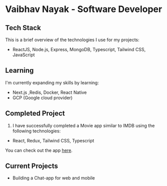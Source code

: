 # Vaibhav Nayak - Software Developer

## Tech Stack

This is a brief overview of the technologies I use for my projects:

- ReactJS, Node.js, Express, MongoDB, Typescript, Tailwind CSS, JavaScript

## Learning

I'm currently expanding my skills by learning:

- Next.js ,Redis, Docker, React Native
- GCP (Google cloud provider)

## Completed Project

1. I have successfully completed a Movie app similar to IMDB using the following technologies:

- React, Redux, Tailwind CSS, Typescript

You can check out the app [here](https://entertainment-hub-sigma.vercel.app).

## Current Projects

- Building a Chat-app for web and mobile
